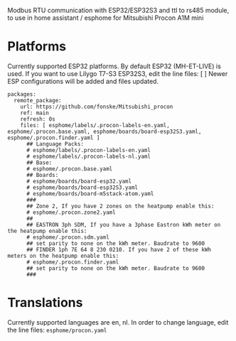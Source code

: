 Modbus RTU communication with ESP32/ESP32S3 and ttl to rs485 module, to use in home assistant / esphome for Mitsubishi Procon A1M mini

# Platforms
Currently supported ESP32 platforms.
By default ESP32 (MH-ET-LIVE) is used. If you want to use Lilygo T7-S3 ESP32S3, edit the line files: [ ]
Newer ESP configurations will be added and files updated.

```
packages:
  remote_package:
    url: https://github.com/fonske/Mitsubishi_procon
    ref: main
    refresh: 0s
    files: [ esphome/labels/.procon-labels-en.yaml, esphome/.procon.base.yaml, esphome/boards/board-esp32S3.yaml, esphome/.procon.finder.yaml ]
      ## Language Packs:
      # esphome/labels/.procon-labels-en.yaml
      # esphome/labels/.procon-labels-nl.yaml
      ## Base:
      # esphome/.procon.base.yaml
      ## Boards:
      # esphome/boards/board-esp32.yaml
      # esphome/boards/board-esp32S3.yaml
      # esphome/boards/board-m5stack-atom.yaml
      ###
      ## Zone 2, If you have 2 zones on the heatpump enable this:
      # esphome/.procon.zone2.yaml
      ##
      ## EASTRON 3ph SDM, If you have a 3phase Eastron kWh meter on the heatpump enable this:
      # esphome/.procon.sdm.yaml
      ## set parity to none on the kWh meter. Baudrate to 9600
      ## FINDER 1ph 7E 64 8 230 0210. If you have 2 of these kWh meters on the heatpump enable this:
      # esphome/.procon.finder.yaml
      ## set parity to none on the kWh meter. Baudrate to 9600
      ###
```

# Translations
Currently supported languages are en, nl.
In order to change language, edit the line files: `esphome/procon.yaml`

